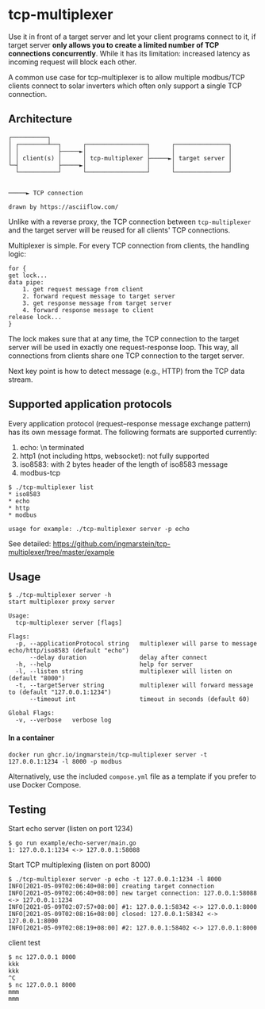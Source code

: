 # tcp-multiplexer

Use it in front of a target server and let your client programs connect to it, if target server **only allows you to
create a limited number of TCP connections concurrently**. While it has its limitation: increased latency as incoming
request will block each other.

A common use case for tcp-multiplexer is to allow multiple modbus/TCP clients connect to solar inverters which often
only support a single TCP connection.

## Architecture

```
┌──────────┐
│ ┌────────┴──┐      ┌─────────────────┐      ┌───────────────┐
│ │           ├─────►│                 │      │               │
│ │ client(s) │      │ tcp-multiplexer ├─────►│ target server │
└─┤           ├─────►│                 │      │               │
  └───────────┘      └─────────────────┘      └───────────────┘


─────► TCP connection

drawn by https://asciiflow.com/
```

Unlike with a reverse proxy, the TCP connection between `tcp-multiplexer` and the target server will be reused for all
clients' TCP connections.

Multiplexer is simple. For every TCP connection from clients, the handling logic:

```
for {
get lock...
data pipe:
	1. get request message from client
	2. forward request message to target server
	3. get response message from target server
	4. forward response message to client
release lock...
}
```

The lock makes sure that at any time, the TCP connection to the target server will be used in exactly one
request-response loop.
This way, all connections from clients share one TCP connection to the target server.

Next key point is how to detect message (e.g., HTTP) from the TCP data stream.

## Supported application protocols

Every application protocol (request–response message exchange pattern) has its own message format. The following formats
are supported currently:

1. echo: \n terminated
2. http1 (not including https, websocket): not fully supported
3. iso8583: with 2 bytes header of the length of iso8583 message
4. modbus-tcp

```
$ ./tcp-multiplexer list                                    
* iso8583
* echo
* http
* modbus

usage for example: ./tcp-multiplexer server -p echo
```

See detailed: https://github.com/ingmarstein/tcp-multiplexer/tree/master/example

## Usage

```
$ ./tcp-multiplexer server -h
start multiplexer proxy server

Usage:
  tcp-multiplexer server [flags]

Flags:
  -p, --applicationProtocol string   multiplexer will parse to message echo/http/iso8583 (default "echo")
      --delay duration               delay after connect
  -h, --help                         help for server
  -l, --listen string                multiplexer will listen on (default "8000")
  -t, --targetServer string          multiplexer will forward message to (default "127.0.0.1:1234")
      --timeout int                  timeout in seconds (default 60)

Global Flags:
  -v, --verbose   verbose log
```

#### In a container

```
docker run ghcr.io/ingmarstein/tcp-multiplexer server -t 127.0.0.1:1234 -l 8000 -p modbus
```

Alternatively, use the included `compose.yml` file as a template if you prefer to use Docker Compose.

## Testing

Start echo server (listen on port 1234)

```
$ go run example/echo-server/main.go
1: 127.0.0.1:1234 <-> 127.0.0.1:58088
```

Start TCP multiplexing (listen on port 8000)

```
$ ./tcp-multiplexer server -p echo -t 127.0.0.1:1234 -l 8000
INFO[2021-05-09T02:06:40+08:00] creating target connection
INFO[2021-05-09T02:06:40+08:00] new target connection: 127.0.0.1:58088 <-> 127.0.0.1:1234
INFO[2021-05-09T02:07:57+08:00] #1: 127.0.0.1:58342 <-> 127.0.0.1:8000
INFO[2021-05-09T02:08:16+08:00] closed: 127.0.0.1:58342 <-> 127.0.0.1:8000
INFO[2021-05-09T02:08:19+08:00] #2: 127.0.0.1:58402 <-> 127.0.0.1:8000
```

client test

```
$ nc 127.0.0.1 8000
kkk
kkk
^C
$ nc 127.0.0.1 8000
mmm
mmm
```
